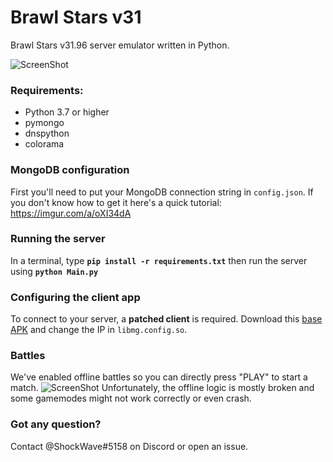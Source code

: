 # Brawl Stars v31

Brawl Stars v31.96 server emulator written in Python.

![ScreenShot](https://cdn.discordapp.com/attachments/874296198775853117/889799539232481300/Screenshot_20210921-120310_BS_v31.jpg) 

### Requirements:
- Python 3.7 or higher
- pymongo
- dnspython
- colorama

### MongoDB configuration
First you'll need to put your MongoDB connection string in `config.json`. If you don't know how to get it here's a quick tutorial: https://imgur.com/a/oXI34dA

### Running the server
In a terminal, type __`pip install -r requirements.txt`__ then run the server using __`python Main.py`__

### Configuring the client app
To connect to your server, a **patched client** is required. Download this [base APK](https://mega.nz/file/KKxw2ZwR#ss4_VDlSynrV8FHMHjmpH5QdMdOiBoGEenXgp0QmqxY) and change the IP in `libmg.config.so`. 
### Battles
We've enabled offline battles so you can directly press "PLAY" to start a match.
![ScreenShot](https://cdn.discordapp.com/attachments/874296198775853117/889797850710548540/Screenshot_20210921-115836_BS_v31.jpg) 
Unfortunately, the offline logic is mostly broken and some gamemodes might not work correctly or even crash.

### Got any question?
Contact @ShockWave#5158 on Discord or open an issue.
